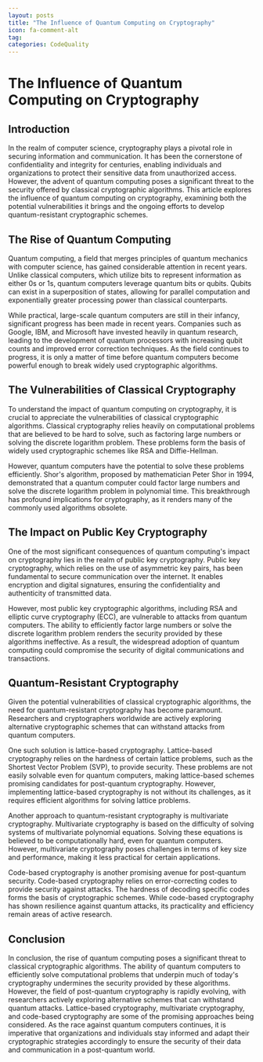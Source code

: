 ```yaml
---
layout: posts
title: "The Influence of Quantum Computing on Cryptography"
icon: fa-comment-alt
tag:      
categories: CodeQuality
---
```



# The Influence of Quantum Computing on Cryptography

## Introduction

In the realm of computer science, cryptography plays a pivotal role in securing information and communication. It has been the cornerstone of confidentiality and integrity for centuries, enabling individuals and organizations to protect their sensitive data from unauthorized access. However, the advent of quantum computing poses a significant threat to the security offered by classical cryptographic algorithms. This article explores the influence of quantum computing on cryptography, examining both the potential vulnerabilities it brings and the ongoing efforts to develop quantum-resistant cryptographic schemes.

## The Rise of Quantum Computing

Quantum computing, a field that merges principles of quantum mechanics with computer science, has gained considerable attention in recent years. Unlike classical computers, which utilize bits to represent information as either 0s or 1s, quantum computers leverage quantum bits or qubits. Qubits can exist in a superposition of states, allowing for parallel computation and exponentially greater processing power than classical counterparts.

While practical, large-scale quantum computers are still in their infancy, significant progress has been made in recent years. Companies such as Google, IBM, and Microsoft have invested heavily in quantum research, leading to the development of quantum processors with increasing qubit counts and improved error correction techniques. As the field continues to progress, it is only a matter of time before quantum computers become powerful enough to break widely used cryptographic algorithms.

## The Vulnerabilities of Classical Cryptography

To understand the impact of quantum computing on cryptography, it is crucial to appreciate the vulnerabilities of classical cryptographic algorithms. Classical cryptography relies heavily on computational problems that are believed to be hard to solve, such as factoring large numbers or solving the discrete logarithm problem. These problems form the basis of widely used cryptographic schemes like RSA and Diffie-Hellman.

However, quantum computers have the potential to solve these problems efficiently. Shor's algorithm, proposed by mathematician Peter Shor in 1994, demonstrated that a quantum computer could factor large numbers and solve the discrete logarithm problem in polynomial time. This breakthrough has profound implications for cryptography, as it renders many of the commonly used algorithms obsolete.

## The Impact on Public Key Cryptography

One of the most significant consequences of quantum computing's impact on cryptography lies in the realm of public key cryptography. Public key cryptography, which relies on the use of asymmetric key pairs, has been fundamental to secure communication over the internet. It enables encryption and digital signatures, ensuring the confidentiality and authenticity of transmitted data.

However, most public key cryptographic algorithms, including RSA and elliptic curve cryptography (ECC), are vulnerable to attacks from quantum computers. The ability to efficiently factor large numbers or solve the discrete logarithm problem renders the security provided by these algorithms ineffective. As a result, the widespread adoption of quantum computing could compromise the security of digital communications and transactions.

## Quantum-Resistant Cryptography

Given the potential vulnerabilities of classical cryptographic algorithms, the need for quantum-resistant cryptography has become paramount. Researchers and cryptographers worldwide are actively exploring alternative cryptographic schemes that can withstand attacks from quantum computers.

One such solution is lattice-based cryptography. Lattice-based cryptography relies on the hardness of certain lattice problems, such as the Shortest Vector Problem (SVP), to provide security. These problems are not easily solvable even for quantum computers, making lattice-based schemes promising candidates for post-quantum cryptography. However, implementing lattice-based cryptography is not without its challenges, as it requires efficient algorithms for solving lattice problems.

Another approach to quantum-resistant cryptography is multivariate cryptography. Multivariate cryptography is based on the difficulty of solving systems of multivariate polynomial equations. Solving these equations is believed to be computationally hard, even for quantum computers. However, multivariate cryptography poses challenges in terms of key size and performance, making it less practical for certain applications.

Code-based cryptography is another promising avenue for post-quantum security. Code-based cryptography relies on error-correcting codes to provide security against attacks. The hardness of decoding specific codes forms the basis of cryptographic schemes. While code-based cryptography has shown resilience against quantum attacks, its practicality and efficiency remain areas of active research.

## Conclusion

In conclusion, the rise of quantum computing poses a significant threat to classical cryptographic algorithms. The ability of quantum computers to efficiently solve computational problems that underpin much of today's cryptography undermines the security provided by these algorithms. However, the field of post-quantum cryptography is rapidly evolving, with researchers actively exploring alternative schemes that can withstand quantum attacks. Lattice-based cryptography, multivariate cryptography, and code-based cryptography are some of the promising approaches being considered. As the race against quantum computers continues, it is imperative that organizations and individuals stay informed and adapt their cryptographic strategies accordingly to ensure the security of their data and communication in a post-quantum world.